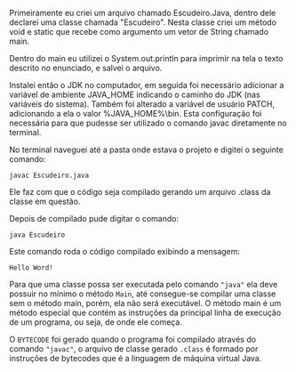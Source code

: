 Primeiramente eu criei um arquivo chamado Escudeiro.Java, dentro dele declarei uma classe chamada "Escudeiro". Nesta classe criei um método void e static que recebe como argumento um vetor de String chamado main.

Dentro do main eu utilizei o System.out.println para imprimir na tela o texto descrito no enunciado, e salvei o arquivo.

Instalei então o JDK no computador, em seguida foi necessário adicionar a variável de ambiente JAVA_HOME indicando o caminho do JDK (nas variáveis do sistema). Também foi alterado a variável de usuário PATCH, adicionando a ela o valor %JAVA_HOME%\bin. Esta configuração foi necessária para que pudesse ser utilizado o comando javac diretamente no terminal.

No terminal naveguei até a pasta onde estava o projeto e digitei o seguinte comando:

    javac Escudeiro.java
   
Ele faz com que o código seja compilado gerando um arquivo .class da classe em questão.

Depois de compilado pude digitar o comando:

    java Escudeiro

Este comando roda o código compilado exibindo a mensagem:

    Hello Word!

Para que uma classe possa ser executada pelo comando `"java"` ela deve possuir no mínimo o método `Main`, até consegue-se compilar uma classe sem o método main, porém, ela não será executável.
O método main é um método especial que contém as instruções da principal linha de execução de um programa, ou seja, de onde ele começa.

O `BYTECODE` foi gerado quando o programa foi compilado através do comando `"javac"`, o arquivo de classe gerado `.class` é formado por instruções de bytecodes que é a linguagem de máquina virtual Java.
                                                                                                                                                                                                                                                                                                                                       


